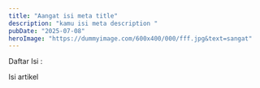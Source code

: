 ```yaml
---
title: "Aangat isi meta title"
description: "kamu isi meta description "
pubDate: "2025-07-08"
heroImage: "https://dummyimage.com/600x400/000/fff.jpg&text=sangat"
---
```

Daftar Isi :

Isi artikel
